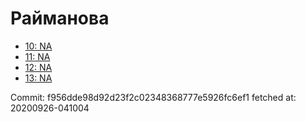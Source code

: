 # Райманова
- [10: NA](10.md)
- [11: NA](11.md)
- [12: NA](12.md)
- [13: NA](13.md)

Commit: f956dde98d92d23f2c02348368777e5926fc6ef1
 fetched at: 20200926-041004
